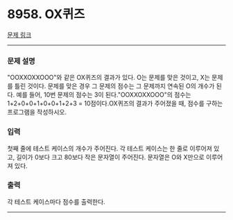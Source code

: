 # 8958. OX퀴즈 

[문제 링크](https://www.acmicpc.net/problem/8958) 

---
### 문제 설명

 "OOXXOXXOOO"와 같은 OX퀴즈의 결과가 있다. O는 문제를 맞은 것이고, X는 문제를 틀린 것이다. 문제를 맞은 경우 그 문제의 점수는 그 문제까지 연속된 O의 개수가 된다. 예를 들어, 10번 문제의 점수는 3이 된다."OOXXOXXOOO"의 점수는 1+2+0+0+1+0+0+1+2+3 = 10점이다.OX퀴즈의 결과가 주어졌을 때, 점수를 구하는 프로그램을 작성하시오.

### 입력 

 첫째 줄에 테스트 케이스의 개수가 주어진다. 각 테스트 케이스는 한 줄로 이루어져 있고, 길이가 0보다 크고 80보다 작은 문자열이 주어진다. 문자열은 O와 X만으로 이루어져 있다.

### 출력 

 각 테스트 케이스마다 점수를 출력한다.

---
